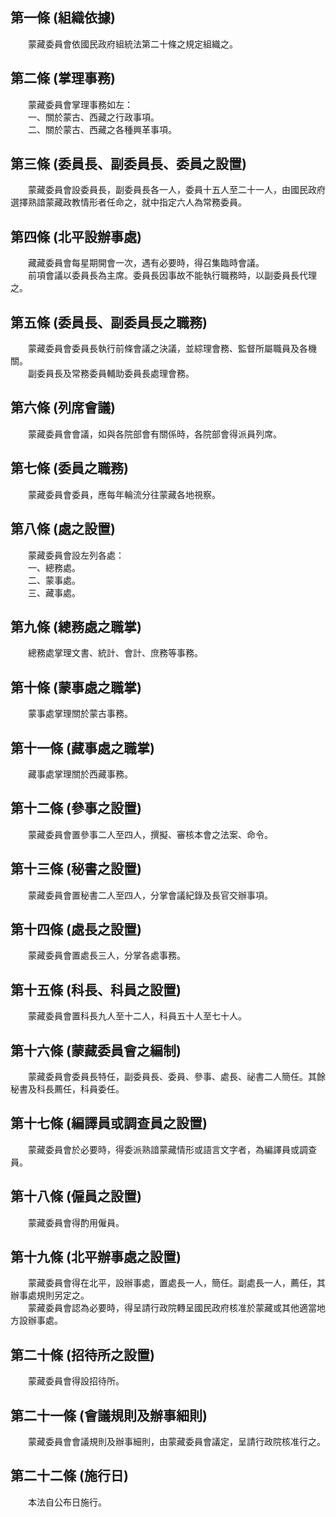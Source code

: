 第一條 (組織依據)
-----------------
　　蒙藏委員會依國民政府組統法第二十條之規定組織之。  


第二條 (掌理事務)
-----------------
　　蒙藏委員會掌理事務如左：  
　　一、關於蒙古、西藏之行政事項。  
　　二、關於蒙古、西藏之各種興革事項。  


第三條 (委員長、副委員長、委員之設置)
-------------------------------------
　　蒙藏委員會設委員長，副委員長各一人，委員十五人至二十一人，由國民政府選擇熟諳蒙藏政教情形者任命之，就中指定六人為常務委員。  


第四條 (北平設辦事處)
---------------------
　　藏藏委員會每星期開會一次，遇有必要時，得召集臨時會議。  
　　前項會議以委員長為主席。委員長因事故不能執行職務時，以副委員長代理之。  


第五條 (委員長、副委員長之職務)
-------------------------------
　　蒙藏委員會委員長執行前條會議之決議，並綜理會務、監督所屬職員及各機關。  
　　副委員長及常務委員輔助委員長處理會務。  


第六條 (列席會議)
-----------------
　　蒙藏委員會會議，如與各院部會有關係時，各院部會得派員列席。  


第七條 (委員之職務)
-------------------
　　蒙藏委員會委員，應每年輪流分往蒙藏各地視察。  


第八條 (處之設置)
-----------------
　　蒙藏委員會設左列各處：  
　　一、總務處。  
　　二、蒙事處。  
　　三、藏事處。  


第九條 (總務處之職掌)
---------------------
　　總務處掌理文書、統計、會計、庶務等事務。  


第十條 (蒙事處之職掌)
---------------------
　　蒙事處掌理關於蒙古事務。  


第十一條 (藏事處之職掌)
-----------------------
　　藏事處掌理關於西藏事務。  


第十二條 (參事之設置)
---------------------
　　蒙藏委員會置參事二人至四人，撰擬、審核本會之法案、命令。  


第十三條 (秘書之設置)
---------------------
　　蒙藏委員會置秘書二人至四人，分掌會議紀錄及長官交辦事項。  


第十四條 (處長之設置)
---------------------
　　蒙藏委員會置處長三人，分掌各處事務。  


第十五條 (科長、科員之設置)
---------------------------
　　蒙藏委員會置科長九人至十二人，科員五十人至七十人。  


第十六條 (蒙藏委員會之編制)
---------------------------
　　蒙藏委員會委員長特任，副委員長、委員、參事、處長、祕書二人簡任。其餘秘書及科長薦任，科員委任。  


第十七條 (編譯員或調查員之設置)
-------------------------------
　　蒙藏委員會於必要時，得委派熟諳蒙藏情形或語言文字者，為編譯員或調查員。  


第十八條 (僱員之設置)
---------------------
　　蒙藏委員會得酌用僱員。  


第十九條 (北平辦事處之設置)
---------------------------
　　蒙藏委員會得在北平，設辦事處，置處長一人，簡任。副處長一人，薦任，其辦事處規則另定之。  
　　蒙藏委員會認為必要時，得呈請行政院轉呈國民政府核准於蒙藏或其他適當地方設辦事處。  


第二十條 (招待所之設置)
-----------------------
　　蒙藏委員會得設招待所。  


第二十一條 (會議規則及辦事細則)
-------------------------------
　　蒙藏委員會會議規則及辦事細則，由蒙藏委員會議定，呈請行政院核准行之。  


第二十二條 (施行日)
-------------------
　　本法自公布日施行。